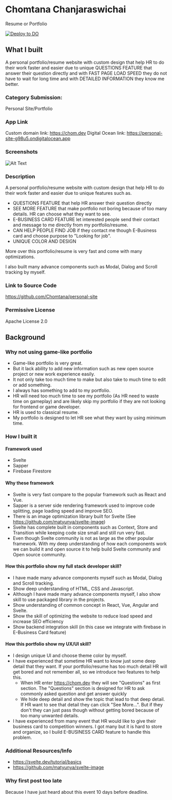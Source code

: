 # Chomtana Chanjaraswichai

Resume or Portfolio

[![Deploy to DO](https://www.deploytodo.com/do-btn-blue.svg)](https://github.com/Chomtana/personal-site/tree/master)

## What I built
A personal portfolio/resume website with custom design that help HR to do their work faster and easier due to unique QUESTIONS FEATURE that answer their question directly and with FAST PAGE LOAD SPEED they do not have to wait for long time and with DETAILED INFORMATION they know me better.

### Category Submission: 
Personal Site/Portfolio

### App Link
Custom domain link: https://chom.dev
Digital Ocean link: https://personal-site-g98u5.ondigitalocean.app

### Screenshots
![Alt Text](https://dev-to-uploads.s3.amazonaws.com/i/1ezkm9eyejwdlneczukj.png)

### Description
A personal portfolio/resume website with custom design that help HR to do their work faster and easier due to unique features such as.
* QUESTIONS FEATURE that help HR answer their question directly
* SEE MORE FEATURE that make portfolio not boring because of too many details. HR can choose what they want to see.
* E-BUSINESS CARD FEATURE let interested people send their contact and message to me directly from my portfolio/resume.
* CAN HELP PEOPLE FIND JOB if they contact me though E-Business card and choose purpose to "Looking for job".
* UNIQUE COLOR AND DESIGN

More over this portfolio/resume is very fast and come with many optimizations.

I also built many advance components such as Modal, Dialog and Scroll tracking by myself.

### Link to Source Code
https://github.com/Chomtana/personal-site

### Permissive License
Apache License 2.0

## Background

### Why not using game-like portfolio
* Game-like portfolio is very great. 
* But it lack ability to add new information such as new open source project or new work experience easily. 
* It not only take too much time to make but also take to much time to edit or add something.
* I always has something to add to my portfolio.
* HR will need too much time to see my portfolio (As HR need to waste time on gameplay) and are likely skip my portfolio if they are not looking for frontend or game developer.
* HR is used to classical resume.
* My portfolio is designed to let HR see what they want by using minimum time.

### How I built it 

#### Framework used
* Svelte
* Sapper
* Firebase Firestore

#### Why these framework
* Svelte is very fast compare to the popular framework such as React and Vue.
* Sapper is a server side rendering framework used to improve code splitting, page loading speed and improve SEO.
* There is an image optimization library built for Svelte (See https://github.com/matyunya/svelte-image)
* Svelte has complete built in components such as Context, Store and Transition while keeping code size small and still run very fast.
* Even though Svelte community is not as large as the other popular framework. With my deep understanding of how each components work we can build it and open source it to help build Svelte community and Open source community.

#### How this portfolio show my full stack developer skill?
* I have made many advance components myself such as Modal, Dialog and Scroll tracking.
* Show deep understanding of HTML, CSS and Javascript.
* Although I have made many advance components myself, I also show skill to use packaged library in the projects.
* Show understanding of common concept in React, Vue, Angular and Svelte.
* Show the skill of optimizing the website to reduce load speed and increase SEO efficiency
* Show backend integration skill (in this case we integrate with firebase in E-Business Card feature)

#### How this portfolio show my UX/UI skill?
* I design unique UI and choose theme color by myself.
* I have experienced that sometime HR want to know just some deep detail that they want. If your portfolio/resume has too much detail HR will get bored and not remember all, so we introduce two features to help this.
    * When HR enter https://chom.dev they will see "Questions" as first section. The "Questions" section is designed for HR to ask commonly asked question and get answer quickly
    * We hide deep detail and show the topic that lead to that deep detail. If HR want to see that detail they can click "See More...". But if they don't they can just pass though without getting bored because of too many unwanted details.
* I have experienced from many event that HR would like to give their business card to competition winners. I got many but it is hard to store and organize, so I build E-BUSINESS CARD feature to handle this problem.

### Additional Resources/Info
* https://svelte.dev/tutorial/basics
* https://github.com/matyunya/svelte-image

### Why first post too late
Because I have just heard about this event 10 days before deadline.
